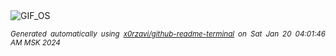 <div align="justify">
<picture>
    <source media="(prefers-color-scheme: dark)" srcset="https://i.ibb.co/t3sPMXR/output-gif.gif">
    <source media="(prefers-color-scheme: light)" srcset="https://i.ibb.co/t3sPMXR/output-gif.gif">
    <img alt="GIF_OS" src="https://i.ibb.co/t3sPMXR/output-gif.gif">
</picture>

<sub><i>Generated automatically using [x0rzavi/github-readme-terminal](https://github.com/x0rzavi/github-readme-terminal) on Sat Jan 20 04:01:46 AM MSK 2024</i></sub>

</div>

<!-- Image deletion URL: https://ibb.co/WsypWtC/b39257bd4e807d74069200918fa43799 -->